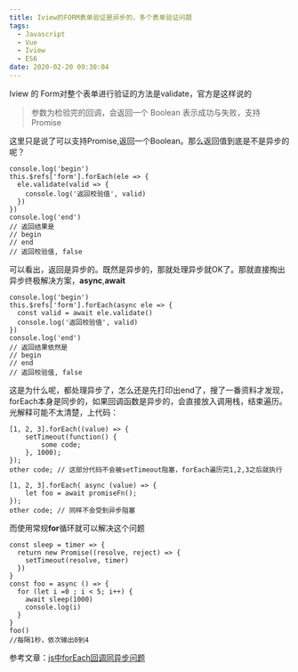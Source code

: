 ```yaml
---
title: Iview的FORM表单验证是异步的，多个表单验证问题
tags:
  - Javascript
  - Vue
  - Iview
  - ES6
date: 2020-02-20 09:30:04
---
```


Iview 的 Form对整个表单进行验证的方法是validate，官方是这样说的
>参数为检验完的回调，会返回一个 Boolean 表示成功与失败，支持 Promise

这里只是说了可以支持Promise,返回一个Boolean。那么返回值到底是不是异步的呢？
```
console.log('begin')
this.$refs['form'].forEach(ele => {
  ele.validate(valid => {
    console.log('返回校验值', valid)
  })
})
console.log('end')
// 返回结果是
// begin
// end
// 返回校验值, false
```

可以看出，返回是异步的。既然是异步的，那就处理异步就OK了。那就直接掏出异步终极解决方案，**async**,**await**

```
console.log('begin')
this.$refs['form'].forEach(async ele => {
  const valid = await ele.validate()
  console.log('返回校验值', valid)
})
console.log('end')
// 返回结果依然是
// begin
// end
// 返回校验值, false
```

这是为什么呢，都处理异步了，怎么还是先打印出end了，搜了一番资料才发现，forEach本身是同步的，如果回调函数是异步的，会直接放入调用栈，结束遍历。光解释可能不太清楚，上代码：  

```
[1, 2, 3].forEach((value) => {
    setTimeout(function() {
        some code;
    }, 1000);
});
other code; // 这部分代码不会被setTimeout阻塞，forEach遍历完1,2,3之后就执行

[1, 2, 3].forEach( async (value) => {
    let foo = await promiseFn();
});
other code; // 同样不会受到异步阻塞
```

而使用常规**for**循环就可以解决这个问题

```
const sleep = timer => {
  return new Promise((resolve, reject) => {
    setTimeout(resolve, timer)
  })
}
const foo = async () => {
  for (let i =0 ; i < 5; i++) {
    await sleep(1000)
    console.log(i)
  }
}
foo()
//每隔1秒，依次输出0到4
```
参考文章：[js中forEach回调同异步问题](https://segmentfault.com/a/1190000018207183)
